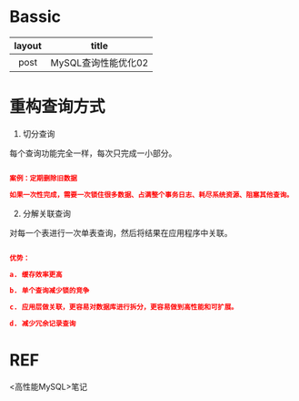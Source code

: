 # Bassic

|   layout   |    title   |
|:----------:|:----------:|
|   post     | MySQL查询性能优化02 |

# 重构查询方式

1. 切分查询

每个查询功能完全一样，每次只完成一小部分。

```json

案例：定期删除旧数据

如果一次性完成，需要一次锁住很多数据、占满整个事务日志、耗尽系统资源、阻塞其他查询。

```

2. 分解关联查询

对每一个表进行一次单表查询，然后将结果在应用程序中关联。


```json

优势：

a. 缓存效率更高

b. 单个查询减少锁的竞争

c. 应用层做关联，更容易对数据库进行拆分，更容易做到高性能和可扩展。

d. 减少冗余记录查询

```


# REF 

<高性能MySQL>笔记


